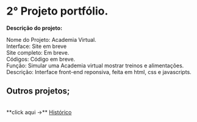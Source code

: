 <h1>2° Projeto portfólio.</h1>

**Descrição do projeto:**

Nome do Projeto: Academia Virtual.<br>
Interface: Site em breve <br>
Site completo: Em breve.<br>
Códigos: Código em breve.<br>
Função: Simular uma Academia virtual mostrar treinos e alimentações.<br>
Descrição: Interface front-end reponsiva, feita em html, css e javascripts.


<h2> Outros projetos;</h2>
<br>
 **click aqui ->** <a href='https://github.com/Rodolfo-desenvolve/python-desktop'>Histórico</a>
